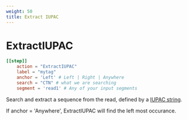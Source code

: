 ```yaml
---
weight: 50
title: Extract IUPAC
---
```


# ExtractIUPAC


```toml
[[step]]
    action = "ExtractIUPAC"
    label = "mytag"
    anchor = 'Left' # Left | Right | Anywhere
    search = "CTN" # what we are searching
    segment = 'read1' # Any of your input segments


```

Search and extract a sequence from the read, defined by a [IUPAC string](https://doi.org/10.1093%2Fnar%2F13.9.3021).

If anchor = 'Anywhere', ExtractIUPAC will find the left most occurance.
